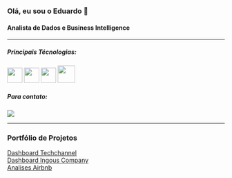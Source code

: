 ### Olá, eu sou o Eduardo 👋

#### Analista de Dados e Business Intelligence
---
##### Principais Técnologias:
<div display='inline'>
  <img height ='35' width ='35' src="https://github.com/microsoft/PowerBI-Icons/blob/main/SVG/Power-BI.svg" />
  <img height ='35' width ='35' src="https://www.svgrepo.com/show/354012/looker-icon.svg" />
  <img height ='35' width ='35' src="https://www.svgrepo.com/show/255832/sql.svg" />
  <img height ='40' width ='40' src="https://cdn.jsdelivr.net/gh/devicons/devicon/icons/python/python-original.svg" />
</div>

##### Para contato:
<a href='https://www.linkedin.com/in/eduardo-de-moura-da-silva-4a5516251/'>
  <img src="https://img.shields.io/badge/linkedin-%230077B5.svg?style=for-the-badge&logo=linkedin&logoColor=white" />
</a>

---

### Portfólio de Projetos

<a href='https://github.com/EduardoSymph/Techchannel-Dashboard'>Dashboard Techchannel</a> <br>
<a href='https://github.com/EduardoSymph/Ingous-Dashboard'>Dashboard Ingous Company</a> <br>
<a href='https://github.com/EduardoSymph/Airbnb-Python'>Analises Airbnb</a>



